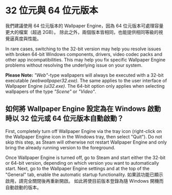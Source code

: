 # 32 位元與 64 位元版本

我們建議使用 64 位元版本的 Wallpaper Engine，因為 64 位元版本可處理容量更大的檔案（超過 2GB）。 除此之外，兩個版本皆相同，也能提供相同等級的視覺逼真度與性能。

In rare cases, switching to the 32-bit version may help you resolve issues with broken 64-bit Windows components, drivers, video codec packs and other app incompatibilities. This may help you fix specific Wallpaper Engine problems without resolving the underlying issue on your system.

**Please Note:** *"Web"*-type wallpapers will always be executed with a 32-bit executable *(webwallpaper32.exe)*. The same applies to the user interface of Wallpaper Engine *(ui32.exe)*. The 64-bit option only applies when selecting wallpapers of the type *"Scene"* or *"Video"*.

## 如何將 Wallpaper Engine 設定為在 Windows 啟動時以 32 位元或 64 位元版本自動啟動？

First, completely turn off Wallpaper Engine via the tray icon (right-click on the Wallpaper Engine icon in the Windows tray, then select "Quit"). Do not skip this step, as Steam will otherwise not restart Wallpaper Engine and only bring the already running version to the foreground.

Once Wallpaper Engine is turned off, go to Steam and start either the 32-bit or 64-bit version, depending on which version you want to automatically start. Next, go to the Wallpaper Engine settings and at the top of the "General" tab, enable the automatic startup functionality. 如果該功能已顯示啟用，請完全關閉後再重新開啟。 如此將使目前版本登錄為隨 Windows 開機而自動啟動的版本。